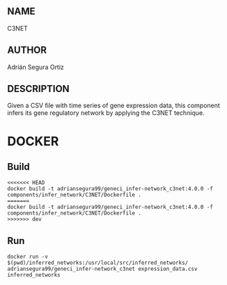 ## NAME

C3NET

## AUTHOR

Adrián Segura Ortiz

## DESCRIPTION

Given a CSV file with time series of gene expression data, this component infers its gene regulatory network by applying the C3NET technique.

# DOCKER

## Build

```
<<<<<<< HEAD
docker build -t adriansegura99/geneci_infer-network_c3net:4.0.0 -f components/infer_network/C3NET/Dockerfile .
=======
docker build -t adriansegura99/geneci_infer-network_c3net:4.0.0 -f components/infer_network/C3NET/Dockerfile .
>>>>>>> dev
```

## Run

```
docker run -v $(pwd)/inferred_networks:/usr/local/src/inferred_networks/ adriansegura99/geneci_infer-network_c3net expression_data.csv inferred_networks
```
